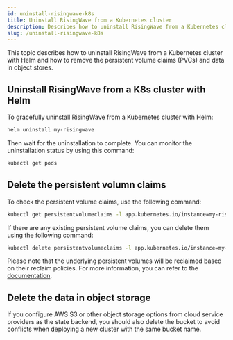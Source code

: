 ```yaml
---
id: uninstall-risingwave-k8s
title: Uninstall RisingWave from a Kubernetes cluster
description: Describes how to uninstall RisingWave from a Kubernetes cluster and how to remove the persistent volume claims, as well as data in object stores.
slug: /uninstall-risingwave-k8s
---
```

<head>
  <link rel="canonical" href="https://docs.risingwave.com/docs/current/uninstall-risingwave-k8s/" />
</head>

This topic describes how to uninstall RisingWave from a Kubernetes cluster with Helm and how to remove the persistent volume claims (PVCs) and data in object stores.

## Uninstall RisingWave from a K8s cluster with Helm

To gracefully uninstall RisingWave from a Kubernetes cluster with Helm:

```bash
helm uninstall my-risingwave
```

Then wait for the uninstallation to complete. You can monitor the uninstallation status by using this command:

```bash
kubectl get pods
```

## Delete the persistent volumn claims

To check the persistent volume claims, use the following command:

```bash
kubectl get persistentvolumeclaims -l app.kubernetes.io/instance=my-risingwave
```

If there are any existing persistent volume claims, you can delete them using the following command:

```bash
kubectl delete persistentvolumeclaims -l app.kubernetes.io/instance=my-risingwave
```

Please note that the underlying persistent volumes will be reclaimed based on their reclaim policies. For more information, you can refer to the [documentation](https://kubernetes.io/docs/concepts/storage/persistent-volumes/#reclaiming).

## Delete the data in object storage

If you configure AWS S3 or other object storage options from cloud service providers as the state backend, you should also delete the bucket to avoid conflicts when deploying a new cluster with the same bucket name.

